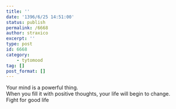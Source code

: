 ```yaml
---
title: ''
date: '1396/6/25 14:51:00'
status: publish
permalink: /6668
author: straxico
excerpt: ''
type: post
id: 6668
category:
    - tytomood
tag: []
post_format: []
---
```

Your mind is a powerful thing.  
When you fill it with positive thoughts, your life will begin to change.  
Fight for good life
